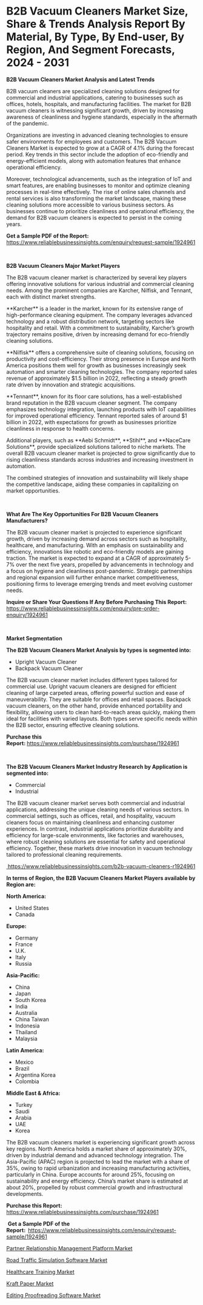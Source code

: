 <p><h1>B2B Vacuum Cleaners Market Size, Share & Trends Analysis Report By Material, By Type, By End-user, By Region, And Segment Forecasts, 2024 - 2031</h1></p><p><strong>B2B Vacuum Cleaners Market Analysis and Latest Trends</strong></p>
<p><p>B2B vacuum cleaners are specialized cleaning solutions designed for commercial and industrial applications, catering to businesses such as offices, hotels, hospitals, and manufacturing facilities. The market for B2B vacuum cleaners is witnessing significant growth, driven by increasing awareness of cleanliness and hygiene standards, especially in the aftermath of the pandemic. </p><p>Organizations are investing in advanced cleaning technologies to ensure safer environments for employees and customers. The B2B Vacuum Cleaners Market is expected to grow at a CAGR of 4.1% during the forecast period. Key trends in this sector include the adoption of eco-friendly and energy-efficient models, along with automation features that enhance operational efficiency. </p><p>Moreover, technological advancements, such as the integration of IoT and smart features, are enabling businesses to monitor and optimize cleaning processes in real-time effectively. The rise of online sales channels and rental services is also transforming the market landscape, making these cleaning solutions more accessible to various business sectors. As businesses continue to prioritize cleanliness and operational efficiency, the demand for B2B vacuum cleaners is expected to persist in the coming years.</p></p>
<p><strong>Get a Sample PDF of the Report:&nbsp;</strong> <a href="https://www.reliablebusinessinsights.com/enquiry/request-sample/1924961?utm_campaign=1555&utm_medium=2&utm_source=Github&utm_content=ia&utm_term=24102024&utm_id=b2b-vacuum-cleaners">https://www.reliablebusinessinsights.com/enquiry/request-sample/1924961</a></p>
<p>&nbsp;</p>
<p><strong>B2B Vacuum Cleaners Major Market Players</strong></p>
<p><p>The B2B vacuum cleaner market is characterized by several key players offering innovative solutions for various industrial and commercial cleaning needs. Among the prominent companies are Karcher, Nilfisk, and Tennant, each with distinct market strengths.</p><p>**Karcher** is a leader in the market, known for its extensive range of high-performance cleaning equipment. The company leverages advanced technology and a robust distribution network, targeting sectors like hospitality and retail. With a commitment to sustainability, Karcher’s growth trajectory remains positive, driven by increasing demand for eco-friendly cleaning solutions.</p><p>**Nilfisk** offers a comprehensive suite of cleaning solutions, focusing on productivity and cost-efficiency. Their strong presence in Europe and North America positions them well for growth as businesses increasingly seek automation and smarter cleaning technologies. The company reported sales revenue of approximately $1.5 billion in 2022, reflecting a steady growth rate driven by innovation and strategic acquisitions.</p><p>**Tennant**, known for its floor care solutions, has a well-established brand reputation in the B2B vacuum cleaner segment. The company emphasizes technology integration, launching products with IoT capabilities for improved operational efficiency. Tennant reported sales of around $1 billion in 2022, with expectations for growth as businesses prioritize cleanliness in response to health concerns.</p><p>Additional players, such as **Aebi Schmidt**, **Stihl**, and **NaceCare Solutions**, provide specialized solutions tailored to niche markets. The overall B2B vacuum cleaner market is projected to grow significantly due to rising cleanliness standards across industries and increasing investment in automation. </p><p>The combined strategies of innovation and sustainability will likely shape the competitive landscape, aiding these companies in capitalizing on market opportunities.</p></p>
<p>&nbsp;</p>
<p><strong>What Are The Key Opportunities For B2B Vacuum Cleaners Manufacturers?</strong></p>
<p><p>The B2B vacuum cleaner market is projected to experience significant growth, driven by increasing demand across sectors such as hospitality, healthcare, and manufacturing. With an emphasis on sustainability and efficiency, innovations like robotic and eco-friendly models are gaining traction. The market is expected to expand at a CAGR of approximately 5-7% over the next five years, propelled by advancements in technology and a focus on hygiene and cleanliness post-pandemic. Strategic partnerships and regional expansion will further enhance market competitiveness, positioning firms to leverage emerging trends and meet evolving customer needs.</p></p>
<p><strong>Inquire or Share Your Questions If Any Before Purchasing This Report:</strong> <a href="https://www.reliablebusinessinsights.com/enquiry/pre-order-enquiry/1924961?utm_campaign=1555&utm_medium=2&utm_source=Github&utm_content=ia&utm_term=24102024&utm_id=b2b-vacuum-cleaners">https://www.reliablebusinessinsights.com/enquiry/pre-order-enquiry/1924961</a></p>
<p>&nbsp;</p>
<p><strong>Market Segmentation</strong></p>
<p><strong>The B2B Vacuum Cleaners Market Analysis by types is segmented into:</strong></p>
<p><ul><li>Upright Vacuum Cleaner</li><li>Backpack Vacuum Cleaner</li></ul></p>
<p><p>The B2B vacuum cleaner market includes different types tailored for commercial use. Upright vacuum cleaners are designed for efficient cleaning of large carpeted areas, offering powerful suction and ease of maneuverability. They are suitable for offices and retail spaces. Backpack vacuum cleaners, on the other hand, provide enhanced portability and flexibility, allowing users to clean hard-to-reach areas quickly, making them ideal for facilities with varied layouts. Both types serve specific needs within the B2B sector, ensuring effective cleaning solutions.</p></p>
<p><strong>Purchase this Report:&nbsp;</strong><a href="https://www.reliablebusinessinsights.com/purchase/1924961?utm_campaign=1555&utm_medium=2&utm_source=Github&utm_content=ia&utm_term=24102024&utm_id=b2b-vacuum-cleaners">https://www.reliablebusinessinsights.com/purchase/1924961</a></p>
<p>&nbsp;</p>
<p><strong>The B2B Vacuum Cleaners Market Industry Research by Application is segmented into:</strong></p>
<p><ul><li>Commercial</li><li>Industrial</li></ul></p>
<p><p>The B2B vacuum cleaner market serves both commercial and industrial applications, addressing the unique cleaning needs of various sectors. In commercial settings, such as offices, retail, and hospitality, vacuum cleaners focus on maintaining cleanliness and enhancing customer experiences. In contrast, industrial applications prioritize durability and efficiency for large-scale environments, like factories and warehouses, where robust cleaning solutions are essential for safety and operational efficiency. Together, these markets drive innovation in vacuum technology tailored to professional cleaning requirements.</p></p>
<p><a href="https://www.reliablebusinessinsights.com/b2b-vacuum-cleaners-r1924961?utm_campaign=1555&utm_medium=2&utm_source=Github&utm_content=ia&utm_term=24102024&utm_id=b2b-vacuum-cleaners">&nbsp;https://www.reliablebusinessinsights.com/b2b-vacuum-cleaners-r1924961</a></p>
<p><strong>In terms of Region, the B2B Vacuum Cleaners Market Players available by Region are:</strong></p>
<p>
    <p> <strong> North America: </strong>
        <ul>
            <li>United States</li>
            <li>Canada</li>
        </ul>
        </p> 
    <p> <strong> Europe: </strong>
        <ul>
            <li>Germany</li>
            <li>France</li>
            <li>U.K.</li>
            <li>Italy</li>
            <li>Russia</li>
        </ul>
        </p> 
    <p> <strong> Asia-Pacific: </strong>
        <ul>
            <li>China</li>
            <li>Japan</li>
            <li>South Korea</li>
            <li>India</li>
            <li>Australia</li>
            <li>China Taiwan</li>
            <li>Indonesia</li>
            <li>Thailand</li>
            <li>Malaysia</li>
        </ul>
        </p> 
    <p> <strong> Latin America: </strong>
        <ul>
            <li>Mexico</li>
            <li>Brazil</li>
            <li>Argentina Korea</li>
            <li>Colombia</li>
        </ul>
        </p> 
    <p> <strong> Middle East & Africa: </strong>
        <ul>
            <li>Turkey</li>
            <li>Saudi</li>
            <li>Arabia</li>
            <li>UAE</li>
            <li>Korea</li>
        </ul>
    </p>
    </p>
<p><p>The B2B vacuum cleaners market is experiencing significant growth across key regions. North America holds a market share of approximately 30%, driven by industrial demand and advanced technology integration. The Asia-Pacific (APAC) region is projected to lead the market with a share of 35%, owing to rapid urbanization and increasing manufacturing activities, particularly in China. Europe accounts for around 25%, focusing on sustainability and energy efficiency. China’s market share is estimated at about 20%, propelled by robust commercial growth and infrastructural developments.</p></p>
<p><strong>Purchase this Report: </strong><a href="https://www.reliablebusinessinsights.com/purchase/1924961?utm_campaign=1555&utm_medium=2&utm_source=Github&utm_content=ia&utm_term=24102024&utm_id=b2b-vacuum-cleaners">https://www.reliablebusinessinsights.com/purchase/1924961</a></p>
<p>&nbsp;<strong>Get a Sample PDF of the Report:&nbsp;&nbsp;</strong><a href="https://www.reliablebusinessinsights.com/enquiry/request-sample/1924961?utm_campaign=1555&utm_medium=2&utm_source=Github&utm_content=ia&utm_term=24102024&utm_id=b2b-vacuum-cleaners">https://www.reliablebusinessinsights.com/enquiry/request-sample/1924961</a></p>
<p><strong></strong></p>
<p><p><a href="https://www.linkedin.com/pulse/partner-relationship-management-platform-market-trends-detailed-yrh8f?utm_campaign=1555&utm_medium=2&utm_source=Github&utm_content=ia&utm_term=24102024&utm_id=b2b-vacuum-cleaners">Partner Relationship Management Platform Market</a></p><p><a href="https://www.linkedin.com/pulse/booming-road-traffic-simulation-software-market-sector-analysis-e43rf?utm_campaign=1555&utm_medium=2&utm_source=Github&utm_content=ia&utm_term=24102024&utm_id=b2b-vacuum-cleaners">Road Traffic Simulation Software Market</a></p><p><a href="https://www.linkedin.com/pulse/in-depth-healthcare-training-market-review-size-share-107cagr-lsxef?utm_campaign=1555&utm_medium=2&utm_source=Github&utm_content=ia&utm_term=24102024&utm_id=b2b-vacuum-cleaners">Healthcare Training Market</a></p><p><a href="https://github.com/BellAuer/Market-Research-Report-List-1/blob/main/kraft-paper-market.md?utm_campaign=1555&utm_medium=2&utm_source=Github&utm_content=ia&utm_term=24102024&utm_id=b2b-vacuum-cleaners">Kraft Paper Market</a></p><p><a href="https://www.linkedin.com/pulse/editing-proofreading-software-market-forecast-global-trends-analysis-u8erf?utm_campaign=1555&utm_medium=2&utm_source=Github&utm_content=ia&utm_term=24102024&utm_id=b2b-vacuum-cleaners">Editing Proofreading Software Market</a></p></p>